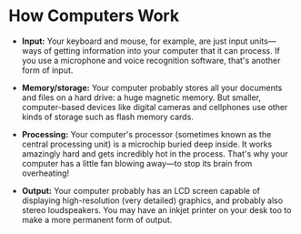 # How Computers Work

* **Input:** Your keyboard and mouse, for example, are just input units—ways of getting information into your computer that it can process. If you use a microphone and voice recognition software, that's another form of input.

* **Memory/storage:** Your computer probably stores all your documents and files on a hard drive: a huge magnetic memory. But smaller, computer-based devices like digital cameras and cellphones use other kinds of storage such as flash memory cards.

* **Processing:** Your computer's processor (sometimes known as the central processing unit) is a microchip buried deep inside. It works amazingly hard and gets incredibly hot in the process. That's why your computer has a little fan blowing away—to stop its brain from overheating!

* **Output:** Your computer probably has an LCD screen capable of displaying high-resolution (very detailed) graphics, and probably also stereo loudspeakers. You may have an inkjet printer on your desk too to make a more permanent form of output.
